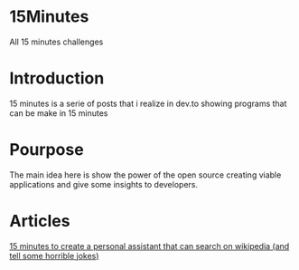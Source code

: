 # 15Minutes
All 15 minutes challenges

# Introduction
15 minutes is a serie of posts that i realize in dev.to showing programs that can be make in 15 minutes

# Pourpose

The main idea here is show the power of the open source creating viable applications and give some insights to developers.

# Articles
[15 minutes to create a personal assistant that can search on wikipedia (and tell some horrible jokes)](https://dev.to/leonardbonetti/15-minutes-to-create-a-personal-assistant-that-can-search-on-wikipedia-and-tell-some-horrible-jokes-1bc7)
